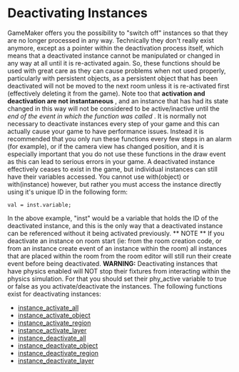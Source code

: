 # Deactivating Instances

GameMaker offers you the possibility to "switch off" instances so that
they are no longer processed in any way. Technically they don't really
exist anymore, except as a pointer within the deactivation process
itself, which means that a deactivated instance cannot be manipulated or
changed in any way at all until it is re-activated again. So, these
functions should be used with great care as they can cause problems when
not used properly, particularly with persistent objects, as a persistent
object that has been deactivated will not be moved to the next room
unless it is re-activated first (effectively deleting it from the game).
Note too that **activation and deactivation are not instantaneous** ,
and an instance that has had its state changed in this way will not be
considered to be active/inactive until the *end of the event in which
the function was called* . It is normally not necessary to deactivate
instances every step of your game and this can actually cause your game
to have performance issues. Instead it is recommended that you only run
these functions every few steps in an alarm (for example), or if the
camera view has changed position, and it is especially important that
you do not use these functions in the draw event as this can lead to
serious errors in your game. A deactivated instance effectively ceases
to exist in the game, but individual instances can still have their
variables accessed. You cannot use with(object) or with(instance)
however, but rather you must access the instance directly using it's
unique ID in the following form:

``` gml
val = inst.variable;
```

In the above example, "inst" would be a variable that holds the ID of
the deactivated instance, and this is the only way that a deactivated
instance can be referenced without it being activated previously. **
NOTE ** If you deactivate an instance on room start (ie: from the room
creation code, or from an instance create event of an instance within
the room) all instances that are placed within the room from the room
editor will still run their create event before being deactivated.
**WARNING:** Deactivating instances that have physics enabled will NOT
stop their fixtures from interacting within the physics simulation. For
that you should set their phy_active variable to true or false as you
activate/deactivate the instances. The following functions exist for
deactivating instances:

-   [instance_activate_all](instance_activate_all)
-   [instance_activate_object](instance_activate_object)
-   [instance_activate_region](instance_activate_region)
-   [instance_activate_layer](instance_activate_layer)
-   [instance_deactivate_all](instance_deactivate_all)
-   [instance_deactivate_object](instance_deactivate_object)
-   [instance_deactivate_region](instance_deactivate_region)
-   [instance_deactivate_layer](instance_deactivate_layer)
